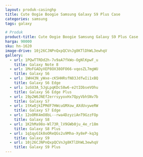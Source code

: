 ```yaml
---
layout: produk-casinghp
title: Cute Oogie Boogie Samsung Galaxy S9 Plus Case
categories: samsung
tags: galaxy

# Produk
product-title: Cute Oogie Boogie Samsung Galaxy S9 Plus Case
harga: 90000
sku: hn-1620
image-drive: 10j26CJNPnQxpQCVnJg8KTlDhWL3ewhqV
gallery:
  - url: 1PQwTTRDd2h-7v9aA7fkWo-OgNlKpwF_u
    title: Galaxy Note 8
  - url: 1MoFGADyXEP8OX38OFO66-vqosZL7mgWU
    title: Galaxy S6
  - url: 1WH43N_yWxe-cK5HHRsfN83JdfwIi1xBQ
    title: Galaxy S6 Edge
  - url: 1uSU3A_5JgLpqKDcS8w6-e2tIDbseVOhu
    title: Galaxy S6 Edge Plus
  - url: 19p2W6JNEf2errsyyoxHx7QpyVbhSNv7b
    title: Galaxy S7
  - url: 1tKwOjkIPMdF7HWcuGMXow_AXdUvyweRW
    title: Galaxy S7 Edge
  - url: 12oORK4mO8bL--rwa4DzyziAnT9GzzFOp
    title: Galaxy S8
  - url: 1K2hMa98o-Wl73R_lV9GWb0ju_4e_r18m
    title: Galaxy S8 Plus
  - url: 1q1qyG1k8oOReQGs2u9Mha-Xy8eP-kq3g
    title: Galaxy S9
  - url: 10j26CJNPnQxpQCVnJg8KTlDhWL3ewhqV
    title: Galaxy S9 Plus
---
```

